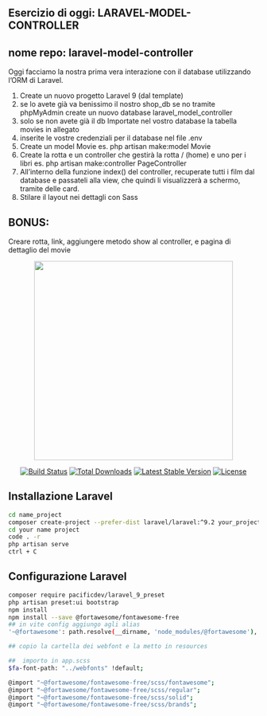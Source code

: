 ## Esercizio di oggi: LARAVEL-MODEL-CONTROLLER

## nome repo: laravel-model-controller

Oggi facciamo la nostra prima vera interazione con il database utilizzando l’ORM di Laravel.
1. Create un nuovo progetto Laravel 9 (dal template)
2. se  lo avete già va benissimo il nostro shop_db se no tramite phpMyAdmin create un nuovo database laravel_model_controller
3. solo se non avete già il db  Importate nel vostro database la tabella movies in allegato
4. inserite le vostre credenziali per il database nel file .env
5. Create un model Movie es. php artisan make:model Movie
6. Create la rotta e un controller che gestirà la rotta / (home) e uno per i libri es. php artisan make:controller  PageController
7. All’interno della funzione index() del controller, recuperate tutti i film dal database e passateli alla view, che quindi li visualizzerà a schermo, tramite delle card.
8. Stilare il layout nei dettagli con Sass

## BONUS:
Creare rotta, link, aggiungere metodo show al controller, e pagina di dettaglio del movie


<p align="center"><a href="https://laravel.com" target="_blank"><img src="https://raw.githubusercontent.com/laravel/art/master/logo-lockup/5%20SVG/2%20CMYK/1%20Full%20Color/laravel-logolockup-cmyk-red.svg" width="400"></a></p>

<p align="center">
<a href="https://travis-ci.org/laravel/framework"><img src="https://travis-ci.org/laravel/framework.svg" alt="Build Status"></a>
<a href="https://packagist.org/packages/laravel/framework"><img src="https://img.shields.io/packagist/dt/laravel/framework" alt="Total Downloads"></a>
<a href="https://packagist.org/packages/laravel/framework"><img src="https://img.shields.io/packagist/v/laravel/framework" alt="Latest Stable Version"></a>
<a href="https://packagist.org/packages/laravel/framework"><img src="https://img.shields.io/packagist/l/laravel/framework" alt="License"></a>
</p>

## Installazione Laravel

```bash
cd name_project
composer create-project --prefer-dist laravel/laravel:^9.2 your_project_name_here
cd your name project
code . -r
php artisan serve
ctrl + C

```
## Configurazione Laravel

```bash
composer require pacificdev/laravel_9_preset
php artisan preset:ui bootstrap
npm install
npm install --save @fortawesome/fontawesome-free
## in vite config aggiungo agli alias
'~@fortawesome': path.resolve(__dirname, 'node_modules/@fortawesome'),

## copio la cartella dei webfont e la metto in resources

##  importo in app.scss 
$fa-font-path: "../webfonts" !default;

@import "~@fortawesome/fontawesome-free/scss/fontawesome";
@import "~@fortawesome/fontawesome-free/scss/regular";
@import "~@fortawesome/fontawesome-free/scss/solid";
@import "~@fortawesome/fontawesome-free/scss/brands";
```
